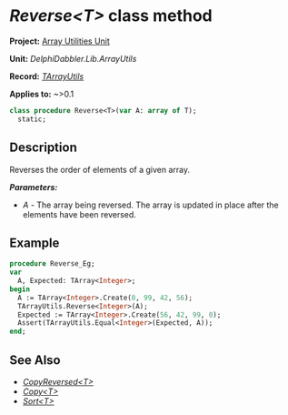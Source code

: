 # _Reverse\<T\>_ class method

**Project:** [Array Utilities Unit](../API.md)

**Unit:** _DelphiDabbler.Lib.ArrayUtils_

**Record:** [_TArrayUtils_](./TArrayUtils.md)

**Applies to:** ~>0.1

```pascal
class procedure Reverse<T>(var A: array of T);
  static;
```

## Description

Reverses the order of elements of a given array.

***Parameters:***

* _A_ - The array being reversed. The array is updated in place after the elements have been reversed.

## Example

```pascal
procedure Reverse_Eg;
var
  A, Expected: TArray<Integer>;
begin
  A := TArray<Integer>.Create(0, 99, 42, 56);
  TArrayUtils.Reverse<Integer>(A);
  Expected := TArray<Integer>.Create(56, 42, 99, 0);
  Assert(TArrayUtils.Equal<Integer>(Expected, A));
end;
```

## See Also

* [_CopyReversed\<T\>_](./TArrayUtils-CopyReversed.md)
* [_Copy\<T\>_](./TArrayUtils-Copy.md)
* [_Sort\<T\>_](./TArrayUtils-Sort.md)
